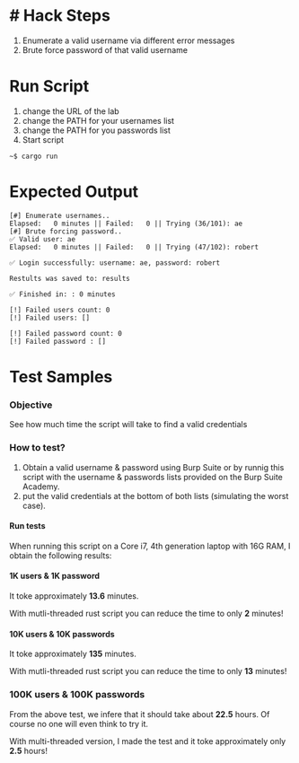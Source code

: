 # # Hack Steps
1. Enumerate a valid username via different error messages
2. Brute force password of that valid username

# Run Script
1. change the URL of the lab
2. change the PATH for your usernames list
3. change the PATH for you passwords list
4. Start script
```
~$ cargo run
```

# Expected Output
```
[#] Enumerate usernames..
Elapsed:   0 minutes || Failed:   0 || Trying (36/101): ae                                                
[#] Brute forcing password..
✅ Valid user: ae
Elapsed:   0 minutes || Failed:   0 || Trying (47/102): robert                                            

✅ Login successfully: username: ae, password: robert

Restults was saved to: results

✅ Finished in: : 0 minutes

[!] Failed users count: 0
[!] Failed users: []

[!] Failed password count: 0 
[!] Failed password : []
```

# Test Samples
### Objective
See how much time the script will take to find a valid credentials

### How to test?
1. Obtain a valid username & password using Burp Suite or by runnig this script with the username & passwords lists provided on the Burp Suite Academy.
2. put the valid credentials at the bottom of both lists (simulating the worst case).

#### Run tests
When running this script on a Core i7, 4th generation laptop with 16G RAM, I obtain the following results:
#### 1K users & 1K password
It toke approximately **13.6** minutes. 

With mutli-threaded rust script you can reduce the time to only **2** minutes!


#### 10K users & 10K passwords
It toke approximately **135** minutes. 

With mutli-threaded rust script you can reduce the time to only **13** minutes!

### 100K users & 100K passwords
From the above test, we infere that it should take about **22.5** hours. Of course no one will even think to try it.

With multi-threaded version, I made the test and it toke approximately only **2.5** hours!